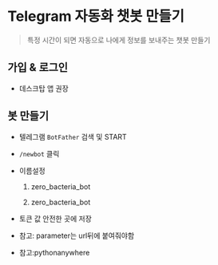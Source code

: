 # Telegram 자동화 챗봇 만들기

> 특정 시간이 되면 자동으로 나에게 정보를 보내주는 챗봇 만들기







## 가입 & 로그인

* 데스크탑 앱 권장





## 봇 만들기

* 텔레그램 `BotFather` 검색 및 START

* `/newbot` 클릭

* 이름설정

  1. zero_bacteria_bot

  2. zero_bacteria_bot

* 토큰 값 안전한 곳에 저장

* 참고: parameter는 url뒤에 붙여줘야함 

* 참고:pythonanywhere



